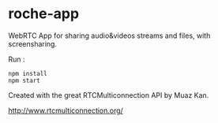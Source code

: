 # roche-app
WebRTC App for sharing audio&videos streams and files, with screensharing.

Run :

```
npm install
npm start
````

Created with the great RTCMulticonnection API by Muaz Kan.

http://www.rtcmulticonnection.org/